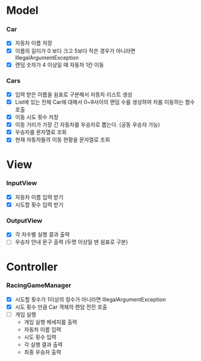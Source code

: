 # Model

### Car

- [x] 자동차 이름 저장
- [x] 이름의 길이가 0 보다 크고 5보다 작은 경우가 아니라면 IllegalArgumentException
- [x] 랜덤 숫자가 4 이상일 때 자동차 1칸 이동

### Cars

- [x] 입력 받은 이름을 쉼표로 구분해서 자동차 리스트 생성
- [x] List에 있는 전체 Car에 대해서 0~9사이의 랜덤 수를 생성하여 차를 이동하는 함수 호출
- [x] 이동 시도 횟수 저장
- [x] 이동 거리가 가장 긴 자동차를 우승자로 뽑는다. (공동 우승자 가능)
- [x] 우승자를 문자열로 조회
- [x] 현재 자동차들의 이동 현황을 문자열로 조회 

# View

### InputView

- [x] 자동차 이름 입력 받기
- [x] 시도할 횟수 입력 받기

### OutputView

- [x] 각 차수별 실행 결과 출력
- [ ] 우승자 안내 문구 출력 (두명 이상일 땐 쉼표로 구분)

# Controller

### RacingGameManager

- [x] 시도할 횟수가 1이상의 정수가 아니라면 IllegalArgumentException
- [x] 시도 횟수 만큼 Car 객체의 랜덤 전진 호출
- [ ] 게임 실행 
  - 게임 실행 메세지를 출력
  - 자동차 이름 입력
  - 시도 횟수 입력
  - 각 실행 결과 출력
  - 최종 우승자 출력

